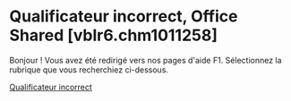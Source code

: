 
# Qualificateur incorrect, Office Shared [vblr6.chm1011258]

Bonjour ! Vous avez été redirigé vers nos pages d'aide F1. Sélectionnez la rubrique que vous recherchiez ci-dessous.

[Qualificateur incorrect](http://msdn.microsoft.com/library/5e109dee-e5f2-60e7-e89f-3d81d511a582%28Office.15%29.aspx)
